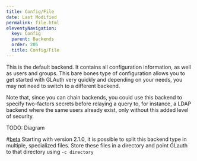 ```yaml
---
title: Config/File
date: Last Modified 
permalink: file.html
eleventyNavigation:
  key: Config
  parent: Backends
  order: 205
  title: Config/File
---
```

This is the default backend. It contains all configuration information, as well as users and groups. 
This bare bones type of configuration allows you to get started with GLAuth very quickly and depending on your needs, you may not need to switch to a different backend.

Note that, since you can chain backends, you could use this backend to specify two-factors secrets before relaying a query to, for instance, a LDAP backend where the same users already exist, only without this added level of security.

TODO: Diagram

#[beta](red)
Starting with version 2.1.0, it is possible to split this backend type in multiple, specialized files. 
Store these files in a directory and point GLauth to that directory using `-c directory`
